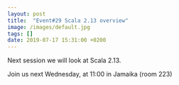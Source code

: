 ```yaml
---
layout: post
title:  "Event#29 Scala 2.13 overview"
image: /images/default.jpg
tags: []
date: 2019-07-17 15:31:00 +0200
---
```


Next session we will look at Scala 2.13.[]()

Join us next Wednesday, at 11:00 in Jamaika (room 223)